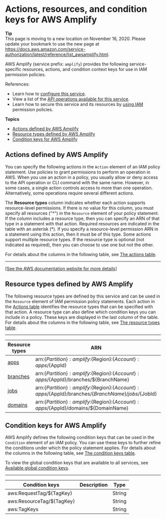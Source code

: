 # Actions, resources, and condition keys for AWS Amplify<a name="list_awsamplify"></a>

**Tip**  
This page is moving to a new location on November 16, 2020\. Please update your bookmark to use the new page at [https://docs\.aws\.amazon\.com/service\-authorization/latest/reference/list\_awsamplify\.html](https://docs.aws.amazon.com/service-authorization/latest/reference/list_awsamplify.html)\. 

AWS Amplify \(service prefix: `amplify`\) provides the following service\-specific resources, actions, and condition context keys for use in IAM permission policies\.

References:
+ Learn how to [configure this service](https://docs.aws.amazon.com/amplify/latest/userguide/)\.
+ View a list of the [API operations available for this service](https://docs.aws.amazon.com/amplify/latest/userguide/)\.
+ Learn how to secure this service and its resources by [using IAM](https://docs.aws.amazon.com/amplify/latest/userguide/iam-auth.html) permission policies\.

**Topics**
+ [Actions defined by AWS Amplify](#awsamplify-actions-as-permissions)
+ [Resource types defined by AWS Amplify](#awsamplify-resources-for-iam-policies)
+ [Condition keys for AWS Amplify](#awsamplify-policy-keys)

## Actions defined by AWS Amplify<a name="awsamplify-actions-as-permissions"></a>

You can specify the following actions in the `Action` element of an IAM policy statement\. Use policies to grant permissions to perform an operation in AWS\. When you use an action in a policy, you usually allow or deny access to the API operation or CLI command with the same name\. However, in some cases, a single action controls access to more than one operation\. Alternatively, some operations require several different actions\.

The **Resource types** column indicates whether each action supports resource\-level permissions\. If there is no value for this column, you must specify all resources \("\*"\) in the `Resource` element of your policy statement\. If the column includes a resource type, then you can specify an ARN of that type in a statement with that action\. Required resources are indicated in the table with an asterisk \(\*\)\. If you specify a resource\-level permission ARN in a statement using this action, then it must be of this type\. Some actions support multiple resource types\. If the resource type is optional \(not indicated as required\), then you can choose to use one but not the other\.

For details about the columns in the following table, see [The actions table](reference_policies_actions-resources-contextkeys.md#actions_table)\.


****  
[\[See the AWS documentation website for more details\]](http://docs.aws.amazon.com/IAM/latest/UserGuide/list_awsamplify.html)

## Resource types defined by AWS Amplify<a name="awsamplify-resources-for-iam-policies"></a>

The following resource types are defined by this service and can be used in the `Resource` element of IAM permission policy statements\. Each action in the [Actions table](#awsamplify-actions-as-permissions) identifies the resource types that can be specified with that action\. A resource type can also define which condition keys you can include in a policy\. These keys are displayed in the last column of the table\. For details about the columns in the following table, see [The resource types table](reference_policies_actions-resources-contextkeys.md#resources_table)\.


****  

| Resource types | ARN | Condition keys | 
| --- | --- | --- | 
|   [ apps ](https://docs.aws.amazon.com/amplify/latest/userguide/welcome.html)  |  arn:$\{Partition\}:amplify:$\{Region\}:$\{Account\}:apps/$\{AppId\}  |   [ aws:ResourceTag/$\{TagKey\} ](#awsamplify-aws_ResourceTag___TagKey_)   | 
|   [ branches ](https://docs.aws.amazon.com/amplify/latest/userguide/welcome.html)  |  arn:$\{Partition\}:amplify:$\{Region\}:$\{Account\}:apps/$\{AppId\}/branches/$\{BranchName\}  |   [ aws:ResourceTag/$\{TagKey\} ](#awsamplify-aws_ResourceTag___TagKey_)   | 
|   [ jobs ](https://docs.aws.amazon.com/amplify/latest/userguide/welcome.html)  |  arn:$\{Partition\}:amplify:$\{Region\}:$\{Account\}:apps/$\{AppId\}/branches/$\{BranchName\}/jobs/$\{JobId\}  |  | 
|   [ domains ](https://docs.aws.amazon.com/amplify/latest/userguide/welcome.html)  |  arn:$\{Partition\}:amplify:$\{Region\}:$\{Account\}:apps/$\{AppId\}/domains/$\{DomainName\}  |   [ aws:ResourceTag/$\{TagKey\} ](#awsamplify-aws_ResourceTag___TagKey_)   | 

## Condition keys for AWS Amplify<a name="awsamplify-policy-keys"></a>

AWS Amplify defines the following condition keys that can be used in the `Condition` element of an IAM policy\. You can use these keys to further refine the conditions under which the policy statement applies\. For details about the columns in the following table, see [The condition keys table](reference_policies_actions-resources-contextkeys.md#context_keys_table)\.

To view the global condition keys that are available to all services, see [Available global condition keys](reference_policies_condition-keys.html#AvailableKeys)\.


****  

| Condition keys | Description | Type | 
| --- | --- | --- | 
|   aws:RequestTag/$\{TagKey\}  |  | String | 
|   aws:ResourceTag/$\{TagKey\}  |  | String | 
|   aws:TagKeys  |  | String | 